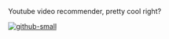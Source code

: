 Youtube video recommender, pretty cool right?

[![github-small](https://www.gnu.org/graphics/gplv3-with-text-136x68.png)](https://www.gnu.org/licenses/gpl-3.0)
